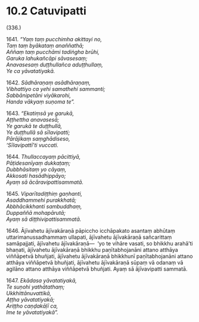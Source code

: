 

# 10.2 Catuvipatti



(336.)

1641\. _“Yaṃ taṃ pucchimha akittayi no,_  
_Taṃ taṃ byākataṃ anaññathā;_  
_Aññaṃ taṃ pucchāmi tadiṅgha brūhi,_  
_Garuka lahukañcāpi sāvasesaṃ;_  
_Anavasesaṃ duṭṭhullañca aduṭṭhullaṃ,_  
_Ye ca yāvatatiyakā._  


1642\. _Sādhāraṇaṃ asādhāraṇaṃ,_  
_Vibhattiyo ca yehi samathehi sammanti;_  
_Sabbānipetāni viyākarohi,_  
_Handa vākyaṃ suṇoma te”._  


1643\. _“Ekatiṃsā ye garukā,_  
_Aṭṭhettha anavasesā;_  
_Ye garukā te duṭṭhullā,_  
_Ye duṭṭhullā sā sīlavipatti;_  
_Pārājikaṃ saṃghādiseso,_  
_‘Sīlavipattī’ti vuccati._  


1644\. _Thullaccayaṃ pācittiyā,_  
_Pāṭidesanīyaṃ dukkaṭaṃ;_  
_Dubbhāsitaṃ yo cāyaṃ,_  
_Akkosati hasādhippāyo;_  
_Ayaṃ sā ācāravipattisammatā._  


1645\. _Viparītadiṭṭhiṃ gaṇhanti,_  
_Asaddhammehi purakkhatā;_  
_Abbhācikkhanti sambuddhaṃ,_  
_Duppaññā mohapārutā;_  
_Ayaṃ sā diṭṭhivipattisammatā._  


1646\. Ājīvahetu ājīvakāraṇā pāpiccho icchāpakato asantaṃ abhūtaṃ uttarimanussadhammaṃ ullapati, ājīvahetu ājīvakāraṇā sañcarittaṃ samāpajjati, ājīvahetu ājīvakāraṇā—  ‘yo te vihāre vasati, so bhikkhu arahā’ti bhaṇati, ājīvahetu ājīvakāraṇā bhikkhu paṇītabhojanāni attano atthāya viññāpetvā bhuñjati, ājīvahetu ājīvakāraṇā bhikkhunī paṇītabhojanāni attano atthāya viññāpetvā bhuñjati, ājīvahetu ājīvakāraṇā sūpaṃ vā odanaṃ vā agilāno attano atthāya viññāpetvā bhuñjati. Ayaṃ sā ājīvavipatti sammatā.

1647\. _Ekādasa yāvatatiyakā,_  
_Te suṇohi yathātathaṃ;_  
_Ukkhittānuvattikā,_  
_Aṭṭha yāvatatiyakā;_  
_Ariṭṭho caṇḍakāḷī ca,_  
_Ime te yāvatatiyakā”._  




